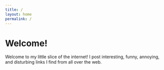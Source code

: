```yaml
---
title: /
layout: home
permalink: /
---
```


# Welcome!

Welcome to my little slice of the internet! I post interesting, funny, annoying, and disturbing links I find from all over the web.